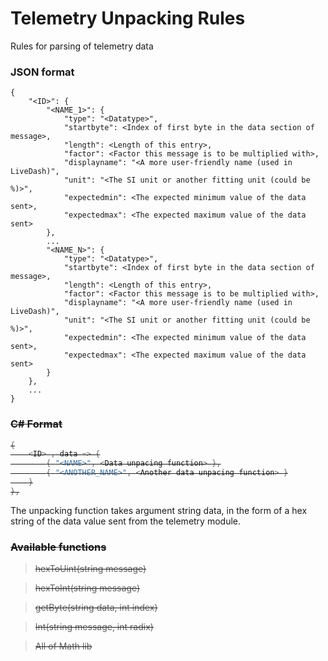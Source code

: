# Telemetry Unpacking Rules
Rules for parsing of telemetry data

### JSON format

    {
        "<ID>": {
            "<NAME_1>": {
                "type": "<Datatype>",
                "startbyte": <Index of first byte in the data section of message>,
                "length": <Length of this entry>,
                "factor": <Factor this message is to be multiplied with>,
                "displayname": "<A more user-friendly name (used in LiveDash)",
                "unit": "<The SI unit or another fitting unit (could be %)>",
                "expectedmin": <The expected minimum value of the data sent>,
                "expectedmax": <The expected maximum value of the data sent>
            },
            ...
            "<NAME_N>": {
                "type": "<Datatype>",
                "startbyte": <Index of first byte in the data section of message>,
                "length": <Length of this entry>,
                "factor": <Factor this message is to be multiplied with>,
                "displayname": "<A more user-friendly name (used in LiveDash)",
                "unit": "<The SI unit or another fitting unit (could be %)>",
                "expectedmin": <The expected minimum value of the data sent>,
                "expectedmax": <The expected maximum value of the data sent>
            }
        },
        ...
    }

<s>
    
### C# Format
    
```cs
{
    <ID> , data => {
        { "<NAME>", <Data unpacing function> },
        { "<ANOTHER_NAME>", <Another data unpacing function> }
    }
},
```

</s>
The unpacking function takes argument string data, in the form of a hex string of the data value sent from the telemetry module.

<s>
    
### Available functions

>hexToUint(string message)

>hexToInt(string message)

>getByte(string data, int index)

>Int(string message, int radix)

>All of Math lib

</s>

